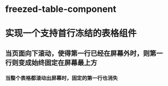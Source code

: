 # freezed-table-component

# 实现一个支持首行冻结的表格组件

## 当页面向下滚动，使得第一行已经在屏幕外时，则第一行则变成始终固定在屏幕最上方

### 当整个表格都滚动出屏幕时，固定的第一行也消失
